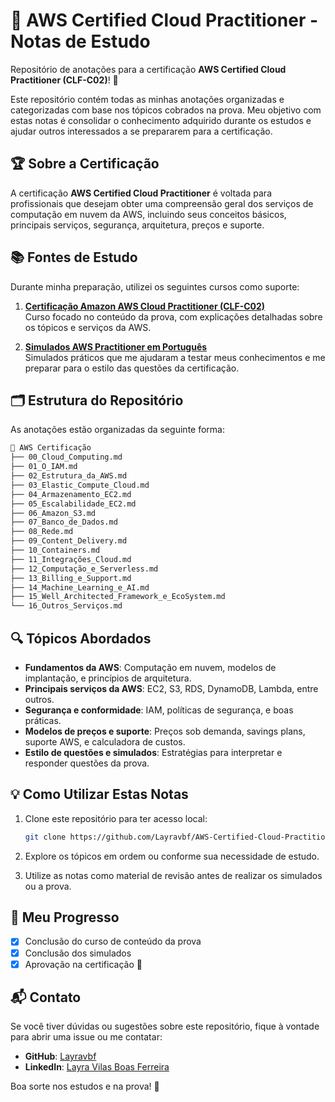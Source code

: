 # 📝 AWS Certified Cloud Practitioner - Notas de Estudo

Repositório de anotações para a certificação **AWS Certified Cloud Practitioner (CLF-C02)**! 🚀

Este repositório contém todas as minhas anotações organizadas e categorizadas com base nos tópicos cobrados na prova. Meu objetivo com estas notas é consolidar o conhecimento adquirido durante os estudos e ajudar outros interessados a se prepararem para a certificação.

## 🏆 Sobre a Certificação

A certificação **AWS Certified Cloud Practitioner** é voltada para profissionais que desejam obter uma compreensão geral dos serviços de computação em nuvem da AWS, incluindo seus conceitos básicos, principais serviços, segurança, arquitetura, preços e suporte.

## 📚 Fontes de Estudo

Durante minha preparação, utilizei os seguintes cursos como suporte:

1. **[Certificação Amazon AWS Cloud Practitioner (CLF-C02)](https://www.udemy.com/course/certificacao-amazon-aws-cloud-practitioner-clf-c02)**  
   Curso focado no conteúdo da prova, com explicações detalhadas sobre os tópicos e serviços da AWS.

2. **[Simulados AWS Practitioner em Português](https://www.udemy.com/course/aws-practitioner-em-portugues)**  
   Simulados práticos que me ajudaram a testar meus conhecimentos e me preparar para o estilo das questões da certificação.

## 🗂️ Estrutura do Repositório

As anotações estão organizadas da seguinte forma:

```markdown
📂 AWS Certificação
├── 00_Cloud_Computing.md
├── 01_O_IAM.md
├── 02_Estrutura_da_AWS.md
├── 03_Elastic_Compute_Cloud.md
├── 04_Armazenamento_EC2.md
├── 05_Escalabilidade_EC2.md
├── 06_Amazon_S3.md
├── 07_Banco_de_Dados.md
├── 08_Rede.md
├── 09_Content_Delivery.md
├── 10_Containers.md
├── 11_Integrações_Cloud.md
├── 12_Computação_e_Serverless.md
├── 13_Billing_e_Support.md
├── 14_Machine_Learning_e_AI.md
├── 15_Well_Architected_Framework_e_EcoSystem.md
└── 16_Outros_Serviços.md
```

## 🔍 Tópicos Abordados

- **Fundamentos da AWS**: Computação em nuvem, modelos de implantação, e princípios de arquitetura.
- **Principais serviços da AWS**: EC2, S3, RDS, DynamoDB, Lambda, entre outros.
- **Segurança e conformidade**: IAM, políticas de segurança, e boas práticas.
- **Modelos de preços e suporte**: Preços sob demanda, savings plans, suporte AWS, e calculadora de custos.
- **Estilo de questões e simulados**: Estratégias para interpretar e responder questões da prova.

## 💡 Como Utilizar Estas Notas

1. Clone este repositório para ter acesso local:
   ```bash
   git clone https://github.com/Layravbf/AWS-Certified-Cloud-Practitioner.git
   ```
2. Explore os tópicos em ordem ou conforme sua necessidade de estudo.

3. Utilize as notas como material de revisão antes de realizar os simulados ou a prova.

## 🎯 Meu Progresso

- [x] Conclusão do curso de conteúdo da prova  
- [x] Conclusão dos simulados  
- [x] Aprovação na certificação 🚀  

## 📬 Contato

Se você tiver dúvidas ou sugestões sobre este repositório, fique à vontade para abrir uma issue ou me contatar:

- **GitHub**: [Layravbf](https://github.com/Layravbf)
- **LinkedIn**: [Layra Vilas Boas Ferreira](https://www.linkedin.com/in/layravbf/)

Boa sorte nos estudos e na prova! 💪
